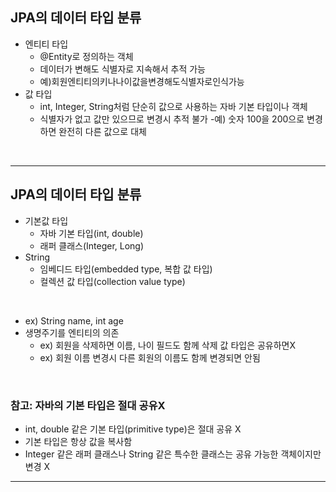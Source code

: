 ## JPA의 데이터 타입 분류

- 엔티티 타입
  - @Entity로 정의하는 객체
  - 데이터가 변해도 식별자로 지속해서 추적 가능
  - 예)회원엔티티의키나나이값을변경해도식별자로인식가능
- 값 타입
  - int, Integer, String처럼 단순히 값으로 사용하는 자바 기본 타입이나 객체
  - 식별자가 없고 값만 있으므로 변경시 추적 불가
  -예) 숫자 100을 200으로 변경하면 완전히 다른 값으로 대체

<br>

---


## JPA의 데이터 타입 분류
- 기본값 타입
  - 자바 기본 타입(int, double) 
  - 래퍼 클래스(Integer, Long)
- String
  - 임베디드 타입(embedded type, 복합 값 타입)
  - 컬렉션 값 타입(collection value type)

<br>

- ex) String name, int age
- 생명주기를 엔티티의 의존
  - ex) 회원을 삭제하면 이름, 나이 필드도 함께 삭제 값 타입은 공유하면X
  - ex) 회원 이름 변경시 다른 회원의 이름도 함께 변경되면 안됨

<br>

### 참고: 자바의 기본 타입은 절대 공유X
- int, double 같은 기본 타입(primitive type)은 절대 공유 X
- 기본 타입은 항상 값을 복사함
- Integer 같은 래퍼 클래스나 String 같은 특수한 클래스는 공유 가능한 객체이지만 변경 X

---

